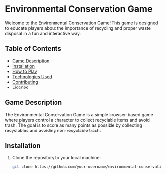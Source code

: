 # Environmental Conservation Game

Welcome to the Environmental Conservation Game! This game is designed to educate players about the importance of recycling and proper waste disposal in a fun and interactive way.

## Table of Contents

- [Game Description](#game-description)
- [Installation](#installation)
- [How to Play](#how-to-play)
- [Technologies Used](#technologies-used)
- [Contributing](#contributing)
- [License](#license)

## Game Description

The Environmental Conservation Game is a simple browser-based game where players control a character to collect recyclable items and avoid trash. The goal is to score as many points as possible by collecting recyclables and avoiding non-recyclable trash.

## Installation

1. Clone the repository to your local machine:
   ```bash
   git clone https://github.com/your-username/environmental-conservation-game.git
